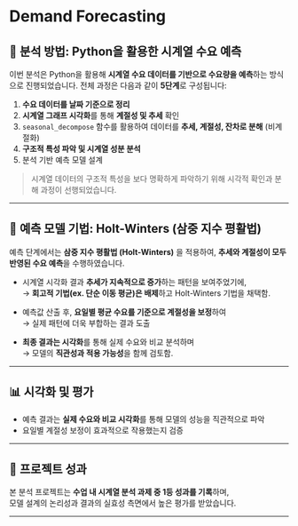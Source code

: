# Demand Forecasting

## 📌 분석 방법: Python을 활용한 시계열 수요 예측

이번 분석은 Python을 활용해 **시계열 수요 데이터를 기반으로 수요량을 예측**하는 방식으로 진행되었습니다. 전체 과정은 다음과 같이 **5단계**로 구성됩니다:

1. **수요 데이터를 날짜 기준으로 정리**  
2. **시계열 그래프 시각화**를 통해 **계절성 및 추세** 확인  
3. `seasonal_decompose` 함수를 활용하여 데이터를 **추세, 계절성, 잔차로 분해** (비계절화)  
4. **구조적 특성 파악 및 시계열 성분 분석**  
5. 분석 기반 예측 모델 설계

> 시계열 데이터의 구조적 특성을 보다 명확하게 파악하기 위해 시각적 확인과 분해 과정이 선행되었습니다.

---

## 🧠 예측 모델 기법: Holt-Winters (삼중 지수 평활법)

예측 단계에서는 **삼중 지수 평활법 (Holt-Winters)** 을 적용하여, **추세와 계절성이 모두 반영된 수요 예측**을 수행하였습니다.

- 시계열 시각화 결과 **추세가 지속적으로 증가**하는 패턴을 보여주었기에,  
  → **회고적 기법(ex. 단순 이동 평균)은 배제**하고 Holt-Winters 기법을 채택함.

- 예측값 산출 후, **요일별 평균 수요를 기준으로 계절성을 보정**하여  
  → 실제 패턴에 더욱 부합하는 결과 도출

- **최종 결과는 시각화**를 통해 실제 수요와 비교 분석하며  
  → 모델의 **직관성과 적용 가능성**을 함께 검토함.

---

## 📊 시각화 및 평가

- 예측 결과는 **실제 수요와 비교 시각화**를 통해 모델의 성능을 직관적으로 파악  
- 요일별 계절성 보정이 효과적으로 작용했는지 검증

---

## 🏅 프로젝트 성과

본 분석 프로젝트는 **수업 내 시계열 분석 과제 중 1등 성과를 기록**하며,  
모델 설계의 논리성과 결과의 실효성 측면에서 높은 평가를 받았습니다.

---
